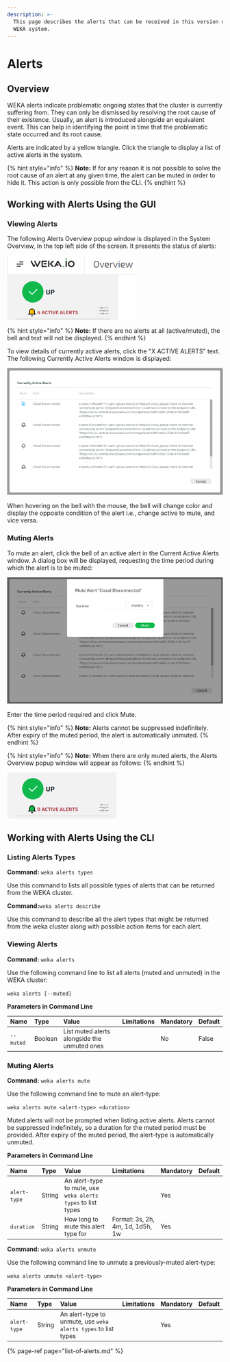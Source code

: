 ```yaml
---
description: >-
  This page describes the alerts that can be received in this version of the
  WEKA system.
---
```


# Alerts

## Overview

WEKA alerts indicate problematic ongoing states that the cluster is currently suffering from. They can only be dismissed by resolving the root cause of their existence. Usually, an alert is introduced alongside an equivalent event. This can help in identifying the point in time that the problematic state occurred and its root cause.

Alerts are indicated by a yellow triangle. Click the triangle to display a list of active alerts in the system.

{% hint style="info" %}
**Note:** If for any reason it is not possible to solve the root cause of an alert at any given time, the alert can be muted in order to hide it. This action is only possible from the CLI.
{% endhint %}

## Working with Alerts Using the GUI

### Viewing Alerts

The following Alerts Overview popup window is displayed in the System Overview, in the top left side of the screen. It presents the status of alerts:

![](../../.gitbook/assets/alerts-1.png)

{% hint style="info" %}
**Note:** If there are no alerts at all \(active/muted\), the bell and text will not be displayed.
{% endhint %}

To view details of currently active alerts, click the "X ACTIVE ALERTS" text. The following Currently Active Alerts window is displayed:

![](../../.gitbook/assets/currently-active-alerts-1.png)

When hovering on the bell with the mouse, the bell will change color and display the opposite condition of the alert i.e., change active to mute, and vice versa.

### Muting Alerts

To mute an alert, click the bell of an active alert in the Current Active Alerts window. A dialog box will be displayed, requesting the time period during which the alert is to be muted:

![](../../.gitbook/assets/currently-active-alerts-3.png)

Enter the time period required and click Mute.

{% hint style="info" %}
**Note:** Alerts cannot be suppressed indefinitely. After expiry of the muted period, the alert is automatically unmuted.
{% endhint %}

{% hint style="info" %}
**Note:** When there are only muted alerts, the Alerts Overview popup window will appear as follows:
{% endhint %}

![](../../.gitbook/assets/alerts-2.png)

## Working with Alerts Using the CLI

### **Listing Alerts Types**

**Command:** `weka alerts types`

Use this command to lists all possible types of alerts that can be returned from the WEKA cluster.

**Command:**`weka alerts describe`

Use this command to describe all the alert types that might be returned from the weka cluster along with possible action items for each alert.

### **Viewing Alerts**

**Command:** `weka alerts`

Use the following command line to list all alerts \(muted and unmuted\) in the WEKA cluster:

`weka alerts [--muted]`

**Parameters in Command Line**

| Name | Type | Value | Limitations | Mandatory | Default |
| :--- | :--- | :--- | :--- | :--- | :--- |
| `--muted` | Boolean | List muted alerts alongside the unmuted ones |  | No | False |

### **Muting Alerts**

**Command:** `weka alerts mute`

Use the following command line to mute an alert-type:

`weka alerts mute <alert-type> <duration>`

Muted alerts will not be prompted when listing active alerts. Alerts cannot be suppressed indefinitely, so a duration for the muted period must be provided. After expiry of the muted period, the alert-type is automatically unmuted.

**Parameters in Command Line**

| Name | Type | Value | Limitations | Mandatory | Default |
| :--- | :--- | :--- | :--- | :--- | :--- |
| `alert-type` | String | An alert-type to mute, use `weka alerts types` to list types |  | Yes |  |
| `duration` | String | How long to mute this alert type for | Format: 3s, 2h, 4m, 1d, 1d5h, 1w | Yes |  |

**Command:** `weka alerts unmute`

Use the following command line to unmute a previously-muted alert-type:

`weka alerts unmute <alert-type>`

**Parameters in Command Line**

| Name | Type | Value | Limitations | Mandatory | Default |
| :--- | :--- | :--- | :--- | :--- | :--- |
| `alert-type` | String | An alert-type to unmute, use `weka alerts types` to list types |  | Yes |  |

{% page-ref page="list-of-alerts.md" %}


